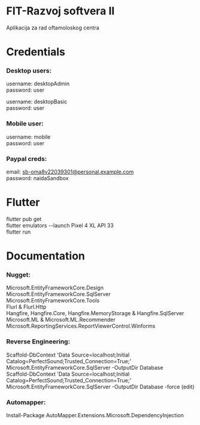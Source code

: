 # FIT-Razvoj softvera II
Aplikacija za rad oftamoloskog centra

# Credentials

### Desktop users:
  username: desktopAdmin                                                                                                                                               
  password: user
  
  username: desktopBasic                                                                                                                                               
  password: user
  
### Mobile user:
  username: mobile                                                                                                                                                     
  password: user
  
### Paypal creds:
  email: sb-oma8v22039301@personal.example.com                                                                                                                         
  password: naidaSandbox

# Flutter
  flutter pub get                                                                                                                                                       
  flutter emulators --launch Pixel 4 XL API 33                                                                                                                         
  flutter run
  
# Documentation

### Nugget:

Microsoft.EntityFrameworkCore.Design                                                                                                                                   
Microsoft.EntityFrameworkCore.SqlServer                                                                                                                                 
Microsoft.EntityFrameworkCore.Tools                                                                                                                                     
Flurl & Flurl.Http                                                                                                                                                     
Hangfire, Hangfire.Core, Hangfire.MemoryStorage & Hangfire.SqlServer                                                                                                   
Microsoft.ML & Microsoft.ML.Recommender                                                                                                                                 
Microsoft.ReportingServices.ReportViewerControl.Winforms                                                                                                               

### Reverse Engineering: 

Scaffold-DbContext 'Data Source=localhost;Initial Catalog=PerfectSound;Trusted_Connection=True;' Microsoft.EntityFrameworkCore.SqlServer -OutputDir Database           
Scaffold-DbContext 'Data Source=localhost;Initial Catalog=PerfectSound;Trusted_Connection=True;' Microsoft.EntityFrameworkCore.SqlServer -OutputDir Database -force (edit)

### Automapper:

Install-Package AutoMapper.Extensions.Microsoft.DependencyInjection
  
  
